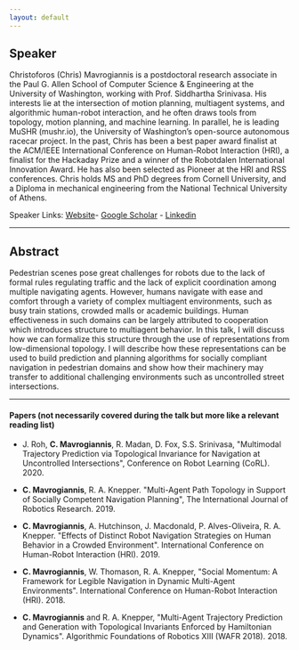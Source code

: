 ```yaml
---
layout: default
---
```

## Speaker

Christoforos (Chris) Mavrogiannis is a postdoctoral research associate in the Paul G. Allen School of Computer Science & Engineering at the University of Washington, working with Prof. Siddhartha Srinivasa. His interests lie at the intersection of motion planning, multiagent systems, and algorithmic human-robot interaction, and he often draws tools from topology, motion planning, and machine learning. In parallel, he is leading MuSHR (mushr.io), the University of Washington’s open-source autonomous racecar project. In the past, Chris has been a best paper award finalist at the ACM/IEEE International Conference on Human-Robot Interaction (HRI), a finalist for the Hackaday Prize and a winner of the Robotdalen International Innovation Award. He has also been selected as Pioneer at the HRI and RSS conferences. Chris holds MS and PhD degrees from Cornell University, and a Diploma in mechanical engineering from the National Technical University of Athens.

Speaker Links: [Website](www.chrismavrogiannis.com)- [Google Scholar](https://scholar.google.com/citations?user=dTV6Zj4AAAAJ&hl=en) - [Linkedin](https://www.linkedin.com/in/mavrogiannis/)

---

## Abstract
Pedestrian scenes pose great challenges for robots due to the lack of formal rules regulating traffic and the lack of explicit coordination among multiple navigating agents. However, humans navigate with ease and comfort through a variety of complex multiagent environments, such as busy train stations, crowded malls or academic buildings.  Human effectiveness in such domains can be largely attributed to cooperation which introduces structure to multiagent behavior. In this talk, I will discuss how we can formalize this structure through the use of representations from low-dimensional topology. I will describe how these representations can be used to build prediction and planning algorithms for socially compliant navigation in pedestrian domains and show how their machinery may transfer to additional challenging environments such as uncontrolled street intersections.  

---

#### Papers (not necessarily covered during the talk but more like a relevant reading list)

* J. Roh, **C. Mavrogiannis**, R. Madan, D. Fox, S.S. Srinivasa, "Multimodal Trajectory Prediction via Topological Invariance for Navigation at Uncontrolled Intersections", Conference on Robot Learning (CoRL). 2020.

* **C. Mavrogiannis**, R. A. Knepper. "Multi-Agent Path Topology in Support of Socially Competent Navigation Planning", The International Journal of Robotics Research. 2019. 

* **C. Mavrogiannis**, A. Hutchinson, J. Macdonald, P. Alves-Oliveira, R. A. Knepper. "Effects of Distinct Robot Navigation Strategies on Human Behavior in a Crowded Environment". International Conference on Human-Robot Interaction (HRI). 2019.

* **C. Mavrogiannis**, W. Thomason, R. A. Knepper, "Social Momentum: A Framework for Legible Navigation in Dynamic Multi-Agent Environments". International Conference on Human-Robot Interaction (HRI). 2018.

* **C. Mavrogiannis** and R. A. Knepper, "Multi-Agent Trajectory Prediction and Generation with Topological Invariants Enforced by Hamiltonian Dynamics". Algorithmic Foundations of Robotics XIII (WAFR 2018). 2018.